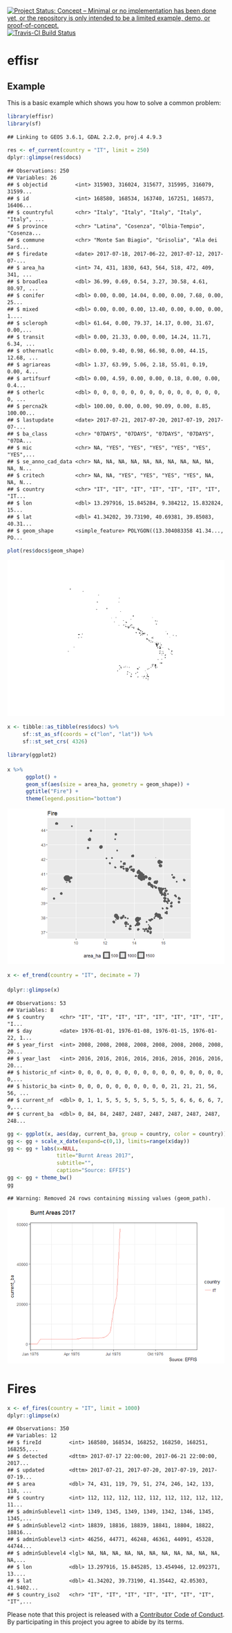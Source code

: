 <!-- README.md is generated from README.Rmd. Please edit that file -->
[![Project Status: Concept – Minimal or no implementation has been done yet, or the repository is only intended to be a limited example, demo, or proof-of-concept.](http://www.repostatus.org/badges/latest/concept.svg)](http://www.repostatus.org/#concept) [![Travis-CI Build Status](https://travis-ci.org/patperu/effisr.svg?branch=master)](https://travis-ci.org/patperu/effisr)

effisr
======

Example
-------

This is a basic example which shows you how to solve a common problem:

``` r
library(effisr)
library(sf)
```

    ## Linking to GEOS 3.6.1, GDAL 2.2.0, proj.4 4.9.3

``` r
res <- ef_current(country = "IT", limit = 250)
dplyr::glimpse(res$docs)
```

    ## Observations: 250
    ## Variables: 26
    ## $ objectid         <int> 315903, 316024, 315677, 315995, 316079, 31599...
    ## $ id               <int> 168580, 168534, 163740, 167251, 168573, 16406...
    ## $ countryful       <chr> "Italy", "Italy", "Italy", "Italy", "Italy", ...
    ## $ province         <chr> "Latina", "Cosenza", "Olbia-Tempio", "Cosenza...
    ## $ commune          <chr> "Monte San Biagio", "Grisolia", "Ala dei Sard...
    ## $ firedate         <date> 2017-07-18, 2017-06-22, 2017-07-12, 2017-07-...
    ## $ area_ha          <int> 74, 431, 1830, 643, 564, 518, 472, 409, 341, ...
    ## $ broadlea         <dbl> 36.99, 0.69, 0.54, 3.27, 30.58, 4.61, 80.97, ...
    ## $ conifer          <dbl> 0.00, 0.00, 14.04, 0.00, 0.00, 7.68, 0.00, 25...
    ## $ mixed            <dbl> 0.00, 0.00, 0.00, 13.40, 0.00, 0.00, 0.00, 1....
    ## $ scleroph         <dbl> 61.64, 0.00, 79.37, 14.17, 0.00, 31.67, 0.00,...
    ## $ transit          <dbl> 0.00, 21.33, 0.00, 0.00, 14.24, 11.71, 6.34, ...
    ## $ othernatlc       <dbl> 0.00, 9.40, 0.98, 66.98, 0.00, 44.15, 12.68, ...
    ## $ agriareas        <dbl> 1.37, 63.99, 5.06, 2.18, 55.01, 0.19, 0.00, 4...
    ## $ artifsurf        <dbl> 0.00, 4.59, 0.00, 0.00, 0.18, 0.00, 0.00, 0.4...
    ## $ otherlc          <dbl> 0, 0, 0, 0, 0, 0, 0, 0, 0, 0, 0, 0, 0, 0, 0, ...
    ## $ percna2k         <dbl> 100.00, 0.00, 0.00, 90.09, 0.00, 8.85, 100.00...
    ## $ lastupdate       <date> 2017-07-21, 2017-07-20, 2017-07-19, 2017-07-...
    ## $ ba_class         <chr> "07DAYS", "07DAYS", "07DAYS", "07DAYS", "07DA...
    ## $ mic              <chr> NA, "YES", "YES", "YES", "YES", "YES", "YES",...
    ## $ se_anno_cad_data <chr> NA, NA, NA, NA, NA, NA, NA, NA, NA, NA, NA, N...
    ## $ critech          <chr> NA, NA, "YES", "YES", "YES", "YES", NA, NA, N...
    ## $ country          <chr> "IT", "IT", "IT", "IT", "IT", "IT", "IT", "IT...
    ## $ lon              <dbl> 13.297916, 15.845284, 9.384212, 15.832824, 15...
    ## $ lat              <dbl> 41.34202, 39.73190, 40.69381, 39.85083, 40.31...
    ## $ geom_shape       <simple_feature> POLYGON((13.304083358 41.34..., PO...

``` r
plot(res$docs$geom_shape)
```

![](README_files/figure-markdown_github/example-1.png)

``` r
x <- tibble::as_tibble(res$docs) %>%
     sf::st_as_sf(coords = c("lon", "lat")) %>% 
     sf::st_set_crs( 4326)
```

``` r
library(ggplot2)

x %>%
      ggplot() +
      geom_sf(aes(size = area_ha, geometry = geom_shape)) +
      ggtitle("Fire") +
      theme(legend.position="bottom") 
```

![](README_files/figure-markdown_github/unnamed-chunk-1-1.png)

``` r
x <- ef_trend(country = "IT", decimate = 7)

dplyr::glimpse(x)
```

    ## Observations: 53
    ## Variables: 8
    ## $ country     <chr> "IT", "IT", "IT", "IT", "IT", "IT", "IT", "IT", "I...
    ## $ day         <date> 1976-01-01, 1976-01-08, 1976-01-15, 1976-01-22, 1...
    ## $ year_first  <int> 2008, 2008, 2008, 2008, 2008, 2008, 2008, 2008, 20...
    ## $ year_last   <int> 2016, 2016, 2016, 2016, 2016, 2016, 2016, 2016, 20...
    ## $ historic_nf <int> 0, 0, 0, 0, 0, 0, 0, 0, 0, 0, 0, 0, 0, 0, 0, 0, 0,...
    ## $ historic_ba <int> 0, 0, 0, 0, 0, 0, 0, 0, 0, 0, 21, 21, 21, 56, 56, ...
    ## $ current_nf  <dbl> 0, 1, 1, 5, 5, 5, 5, 5, 5, 5, 5, 6, 6, 6, 6, 7, 9,...
    ## $ current_ba  <dbl> 0, 84, 84, 2487, 2487, 2487, 2487, 2487, 2487, 248...

``` r
gg <- ggplot(x, aes(day, current_ba, group = country, color = country)) + geom_line()
gg <- gg + scale_x_date(expand=c(0,1), limits=range(x$day))
gg <- gg + labs(x=NULL,
                title="Burnt Areas 2017",
                subtitle="",
                caption="Source: EFFIS")
gg <- gg + theme_bw()
gg
```

    ## Warning: Removed 24 rows containing missing values (geom_path).

![](README_files/figure-markdown_github/unnamed-chunk-2-1.png)

Fires
=====

``` r
x <- ef_fires(country = "IT", limit = 1000)
dplyr::glimpse(x)
```

    ## Observations: 350
    ## Variables: 12
    ## $ fireId         <int> 168580, 168534, 168252, 168250, 168251, 168255,...
    ## $ detected       <dttm> 2017-07-17 22:00:00, 2017-06-21 22:00:00, 2017...
    ## $ updated        <dttm> 2017-07-21, 2017-07-20, 2017-07-19, 2017-07-19...
    ## $ area           <dbl> 74, 431, 119, 79, 51, 274, 246, 142, 133, 118, ...
    ## $ country        <int> 112, 112, 112, 112, 112, 112, 112, 112, 112, 11...
    ## $ adminSublevel1 <int> 1349, 1345, 1349, 1349, 1342, 1346, 1345, 1345,...
    ## $ adminSublevel2 <int> 18839, 18816, 18839, 18841, 18804, 18822, 18816...
    ## $ adminSublevel3 <int> 46256, 44771, 46248, 46361, 44091, 45328, 44744...
    ## $ adminSublevel4 <lgl> NA, NA, NA, NA, NA, NA, NA, NA, NA, NA, NA, NA,...
    ## $ lon            <dbl> 13.297916, 15.845285, 13.454946, 12.092371, 13....
    ## $ lat            <dbl> 41.34202, 39.73190, 41.35442, 42.05303, 41.9402...
    ## $ country_iso2   <chr> "IT", "IT", "IT", "IT", "IT", "IT", "IT", "IT",...

Please note that this project is released with a [Contributor Code of Conduct](CONDUCT.md). By participating in this project you agree to abide by its terms.
